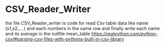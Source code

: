 # CSV_Reader_Writer
the file CSV_Reader_writer is code for read Csv table data like name (s1,s2,....) and each numbers in the same row and finally
write each name and its average in the outfile mean_table
https://realpython.com/python-csv/#parsing-csv-files-with-pythons-built-in-csv-library
